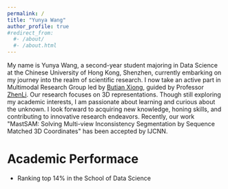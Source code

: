 ```yaml
---
permalink: /
title: "Yunya Wang"
author_profile: true
#redirect_from: 
  #- /about/
  #- /about.html
---
```


My name is Yunya Wang, a second-year student majoring in Data Science at the Chinese University of Hong Kong, Shenzhen, currently embarking on my journey into the realm of scientific research. I now take an active part in Multimodal Research Group led by [Butian Xiong](https://saliteta.github.io/), guided by Professor [ZhenLi](https://mypage.cuhk.edu.cn/academics/lizhen/). Our research focuses on 3D representations. Though still exploring my academic interests, I am passionate about learning and curious about the unknown. I look forward to acquiring new knowledge, honing skills, and contributing to innovative research endeavors. Recently, our work "MastSAM: Solving Multi-view Inconsistency Segmentation by Sequence Matched 3D Coordinates" has been accepted by IJCNN.

Academic Performace
======
* Ranking top 14% in the School of Data Science
